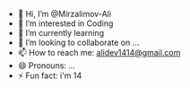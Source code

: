 - 👋 Hi, I’m @Mirzalimov-Ali
- 👀 I’m interested in Coding 
- 🌱 I’m currently learning
- 💞️ I’m looking to collaborate on ...
- 📫 How to reach me: alidev1414@gmail.com
- 😄 Pronouns: ...
- ⚡ Fun fact: i'm 14

<!---
Mirzalimov-Ali/Mirzalimov-Ali is a ✨ special ✨ repository because its `README.md` (this file) appears on your GitHub profile.
You can click the Preview link to take a look at your changes.
--->
